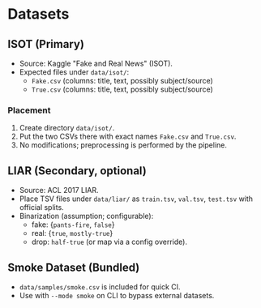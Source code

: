 # Datasets

## ISOT (Primary)
- Source: Kaggle "Fake and Real News" (ISOT).
- Expected files under `data/isot/`:
  - `Fake.csv` (columns: title, text, possibly subject/source)
  - `True.csv` (columns: title, text, possibly subject/source)

### Placement
1. Create directory `data/isot/`.
2. Put the two CSVs there with exact names `Fake.csv` and `True.csv`.
3. No modifications; preprocessing is performed by the pipeline.

## LIAR (Secondary, optional)
- Source: ACL 2017 LIAR.
- Place TSV files under `data/liar/` as `train.tsv`, `val.tsv`, `test.tsv` with official splits.
- Binarization (assumption; configurable):
  - fake: {`pants-fire`, `false`}
  - real: {`true`, `mostly-true`}
  - drop: `half-true` (or map via a config override).

## Smoke Dataset (Bundled)
- `data/samples/smoke.csv` is included for quick CI.
- Use with `--mode smoke` on CLI to bypass external datasets.
